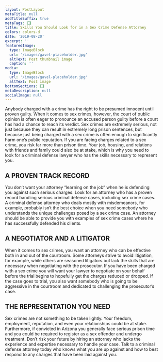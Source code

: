 ```yaml
---
layout: PostLayout
metaTitle: null
addTitleSuffix: true
metaTags: []
title: Skills You Should Look for in a Sex Crime Defense Attorney
colors: colors-d
date: '2019-08-20'
excerpt: ''
featuredImage:
  type: ImageBlock
  url: '/images/gavel-placeholder.jpg'
  altText: Post thumbnail image
  caption: ''
media:
  type: ImageBlock
  url: '/images/gavel-placeholder.jpg'
  altText: Post image
bottomSections: []
metaDescription: null
socialImage: null
---
```


Anybody charged with a crime has the right to be presumed innocent until proven guilty. When it comes to sex crimes, however, the court of public opinion is often eager to pronounce an accused person guilty before a court has had a chance to reach its verdict. Sex crimes are extremely serious, not just because they can result in extremely long prison sentences, but because just being charged with a sex crime is often enough to significantly harm one’s public reputation. If you are facing charges related to a sex crime, you risk far more than prison time. Your job, housing, and relations with friends and family could also be at stake, which is why you need to look for a criminal defense lawyer who has the skills necessary to represent you.

## A PROVEN TRACK RECORD

You don’t want your attorney “learning on the job” when he is defending you against such serious charges. Look for an attorney who has a proven record handling serious criminal defense cases, including sex crime cases. A criminal defense attorney who deals mostly with misdemeanors, for example, probably isn’t the best choice when you need somebody who understands the unique challenges posed by a sex crime case. An attorney should be able to provide you with examples of sex crime cases where he has successfully defended his clients.

## A NEGOTIATOR AND A LITIGATOR

When it comes to sex crimes, you want an attorney who can be effective both in and out of the courtroom. Some attorneys strive to avoid litigation, for example, while others are seasoned litigators but lack the skills that are necessary when negotiating with the prosecutor. If you have been charged with a sex crime you will want your lawyer to negotiate on your behalf before the trial begins to hopefully get the charges reduced or dropped. If the case goes to trial, you also want somebody who is going to be aggressive in the courtroom and dedicated to challenging the prosecutor’s case.

## THE REPRESENTATION YOU NEED

Sex crimes are not something to be taken lightly. Your freedom, employment, reputation, and even your relationships could be at stake. Furthermore, if convicted in Arizona you generally face serious prison time and you could be required to register as a sex offender and undergo treatment. Don’t risk your future by hiring an attorney who lacks the experience and expertise necessary to handle your case. Talk to a criminal defense attorney today who knows what you are up against and how to best respond to any charges that have been laid against you.
